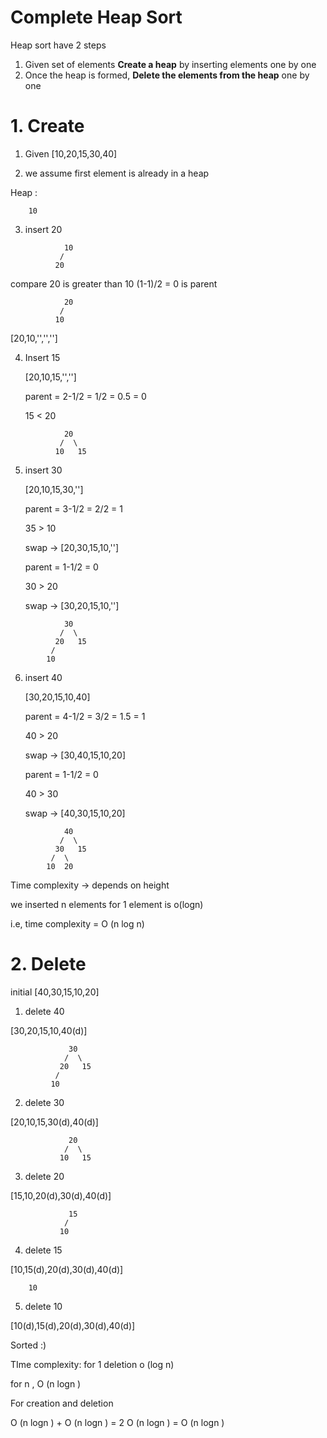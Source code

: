 # Complete Heap Sort

Heap sort have 2 steps

1. Given set of elements  **Create a heap** by inserting elements one by one 
2. Once the heap is formed,  **Delete the elements from the heap** one by one



# 1. Create

1. Given [10,20,15,30,40]

2. we assume first element is already in a heap 

Heap : 

        10

3.  insert 20 
 
 ```
             10                                      
            /      
           20

 ```

   compare 20  is greater than 10  (1-1)/2 = 0 is parent 

```
            20
           /
          10

```
  
   [20,10,'','','']

4. Insert 15

   [20,10,15,'','']

   parent = 2-1/2 = 1/2 = 0.5 = 0

   15 < 20

```
            20
           /  \
          10   15

```

5. insert 30

   [20,10,15,30,'']

   parent = 3-1/2 = 2/2 = 1

   35 > 10

   swap -> [20,30,15,10,'']

   parent = 1-1/2 = 0 

   30 > 20

   swap -> [30,20,15,10,'']
 
 ```
             30
            /  \
           20   15
          /
         10

```

6. insert 40 

   [30,20,15,10,40]

   parent = 4-1/2 = 3/2 = 1.5 = 1

   40 > 20

   swap -> [30,40,15,10,20]

   parent = 1-1/2 = 0 

   40 > 30

   swap -> [40,30,15,10,20]

 ```
             40
            /  \
           30   15
          /  \
         10  20
 ```
 Time complexity -> depends on height 

 we inserted n elements  for 1 element is o(logn)

 i.e, time complexity = O (n log n)



# 2. Delete

initial  [40,30,15,10,20]

1. delete 40 

[30,20,15,10,40(d)]

```
             30
            /  \
           20   15
          /  
         10

```

2. delete 30 

[20,10,15,30(d),40(d)]

```
             20
            /  \
           10   15

```

3. delete 20 

[15,10,20(d),30(d),40(d)]

```
             15
            /  
           10

```

4. delete 15

[10,15(d),20(d),30(d),40(d)]

```
    10

```

5. delete 10

[10(d),15(d),20(d),30(d),40(d)]



Sorted :) 


TIme complexity: for 1 deletion o (log n)

for n , O (n logn )




For creation and deletion 

O (n logn ) + O (n logn ) =  2 O (n logn ) = O (n logn )



    
